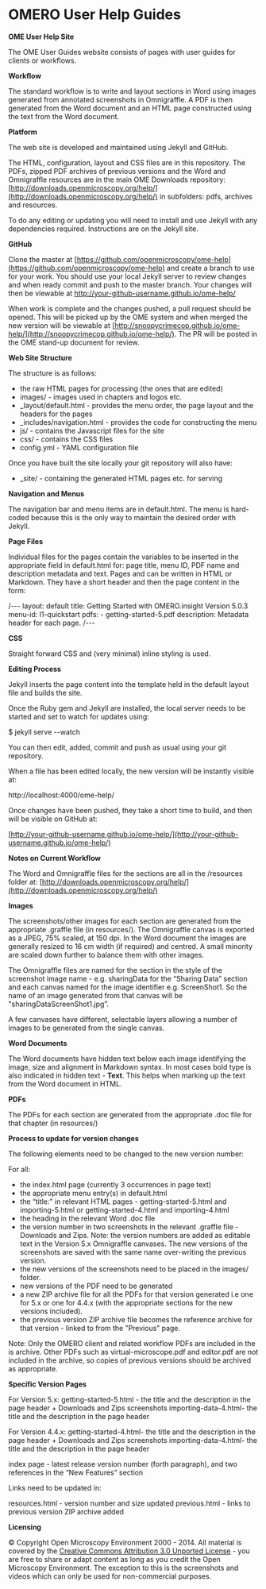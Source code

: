 OMERO User Help Guides
======================

**OME User Help Site**

The OME User Guides website consists of pages with user guides for clients or workflows.

**Workflow**

The standard workflow is to write and layout sections in Word using images generated from annotated screenshots in Omnigraffle. A PDF is then generated from the Word document and an HTML page constructed using the text from the Word document.

**Platform**

The web site is developed and maintained using Jekyll and GitHub.

The HTML, configuration, layout and CSS files are in this repository. The PDFs, zipped PDF archives of previous versions and the Word and Omnigraffle resources are in the main OME Downloads repository: [http://downloads.openmicroscopy.org/help/](http://downloads.openmicroscopy.org/help/) in subfolders: pdfs, archives and resources.

To do any editing or updating you will need to install and use Jekyll with any dependencies required. Instructions are on the Jekyll site.

**GitHub**

Clone the master at [https://github.com/openmicroscopy/ome-help](https://github.com/openmicroscopy/ome-help) and create a branch to use for your work. You should use your local Jekyll server to review changes and when ready commit and push to the master branch. Your changes will then be viewable at http://your-github-username.github.io/ome-help/

When work is complete and the changes pushed, a pull request should be opened. This will be picked up by the OME system and when merged the new version will be viewable at [http://snoopycrimecop.github.io/ome-help/](http://snoopycrimecop.github.io/ome-help/). The PR will be posted in the OME stand-up document for review.

**Web Site Structure**

The structure is as follows:

- the raw HTML pages for processing (the ones that are edited)
- images/ - images used in chapters and logos etc.
- _layout/default.html - provides the menu order, the page layout and the headers for the pages
- _includes/navigation.html - provides the code for constructing the menu
- js/ - contains the Javascript files for the site
- css/ - contains the CSS files
- config.yml - YAML configuration file

Once you have built the site locally your git repository will also have:

- _site/ - containing the generated HTML pages etc. for serving

**Navigation and Menus**

The navigation bar and menu items are in default.html. The menu is hard-coded because this is the only way to maintain the desired order with Jekyll.

**Page Files**

Individual files for the pages contain the variables to be inserted in the appropriate field in default.html for: page title, menu ID, PDF name and description metadata and text. Pages and can be written in HTML or Markdown. They have a short header and then the page content in the form:

/---
layout: default
title: Getting Started with OMERO.insight Version 5.0.3
menu-id: l1-quickstart
pdfs:
    - getting-started-5.pdf
description: Metadata header for each page.
/---
<page content>

**CSS**

Straight forward CSS and (very minimal) inline styling is used.

**Editing Process**

Jekyll inserts the page content into the template held in the default layout file and builds the site.

Once the Ruby gem and Jekyll are installed, the local server needs to be started and set to watch for updates using:

$ jekyll serve --watch

You can then edit, added, commit and push as usual using your git repository.

When a file has been edited locally, the new version will be instantly visible at:

http://localhost:4000/ome-help/

Once changes have been pushed, they take a short time to build, and then will be visible on GitHub at:

[http://your-github-username.github.io/ome-help/](http://your-github-username.github.io/ome-help/)

**Notes on Current Workflow**

The Word and Omnigraffle files for the sections are all in the /resources folder at:
[http://downloads.openmicroscopy.org/help/](http://downloads.openmicroscopy.org/help/)

**Images**

The screenshots/other images for each section are generated from the appropriate .graffle file (in resources/). The Omnigraffle canvas is exported as a JPEG, 75% scaled, at 150 dpi. In the Word document the images are generally resized to 16 cm width (if required) and centred. A small minority are scaled down further to balance them with other images.

The Omnigraffle files are named for the section in the style of the screenshot image name - e.g. sharingData for the “Sharing Data” section and each canvas named for the image identifier e.g. ScreenShot1. So the name of an image generated from that canvas will be "sharingDataScreenShot1.jpg”.

A few canvases have different, selectable layers allowing a number of images to be generated from the single canvas.

**Word Documents**

The Word documents have hidden text below each image identifying the image, size and alignment in Markdown syntax. In most cases bold type is also indicated in hidden text - **Text**. This helps when marking up the text from the Word document in HTML.

**PDFs**

The PDFs for each section are generated from the appropriate .doc file for that chapter (in resources/)

**Process to update for version changes**

The following elements need to be changed to the new version number:

For all:

- the index.html page (currently 3 occurrences in page text)
- the appropriate menu entry(s) in default.html
- the “title:" in relevant HTML pages - getting-started-5.html and importing-5.html or getting-started-4.html and importing-4.html
- the heading in the relevant Word .doc file
- the version number in two screenshots in the relevant .graffle file - Downloads and Zips. Note: the version numbers are added as editable text in the Version 5.x Omnigraffle canvases. The new versions of the screenshots are saved with the same name over-writing the previous version.
- the new versions of the screenshots need to be placed in the images/ folder.
- new versions of the PDF need to be generated
- a new ZIP archive file for all the PDFs for that version generated i.e one for  5.x or one for 4.4.x (with the appropriate sections for the  new versions included).
- the previous version ZIP archive file becomes the reference archive for that version - linked to from the ”Previous” page.

Note:
Only the OMERO client and related workflow PDFs are included in the is archive. Other PDFs such as virtual-microscope.pdf and editor.pdf are not included in the archive, so copies of previous versions should be archived as appropriate.

**Specific Version Pages**

For Version 5.x:
getting-started-5.html - the title and the description in the page header + Downloads and Zips screenshots
importing-data-4.html- the title and the description in the page header

For Version 4.4.x:
getting-started-4.html- the title and the description in the page header + Downloads and Zips screenshots
importing-data-4.html- the title and the description in the page header

index page - latest release version number (forth paragraph), and two references in the “New Features” section

Links need to be updated in:

resources.html - version number and size updated
previous.html - links to previous version ZIP archive added

**Licensing**

© Copyright Open Microscopy Environment 2000 - 2014.
All material is covered by the [Creative Commons Attribution 3.0 Unported License](http://creativecommons.org/licenses/by/3.0/) - you are free to share or adapt content as long as you credit the Open Microscopy Environment. The exception to this is the screenshots and videos which can only be used for non-commercial purposes.